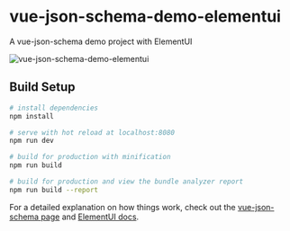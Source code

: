 # vue-json-schema-demo-elementui

A vue-json-schema demo project with ElementUI

![vue-json-schema-demo-elementui](https://github.com/demsking/vue-json-schema-demo-elementui/raw/master/screenshot.png "vue-json-schema-demo-elementui")

## Build Setup

```bash
# install dependencies
npm install

# serve with hot reload at localhost:8080
npm run dev

# build for production with minification
npm run build

# build for production and view the bundle analyzer report
npm run build --report
```

For a detailed explanation on how things work, check out the [vue-json-schema page](https://github.com/demsking/vue-json-schema) and [ElementUI docs](http://element.eleme.io).
